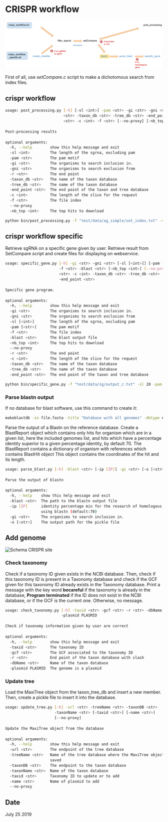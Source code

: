 # CRISPR workflow
![Worklofw script](https://github.com/sophielem/crispr/blob/dev_add_genome/doc/workflow_script.png)

First of all, use *setCompare.c* script to make a dichotomous search from index files.

## crispr workflow

```sh
usage: post_processing.py [-h] [-sl <int>] -pam <str> -gi <str> -gni <str> -r
                          <str> -taxon_db <str> -tree_db <str> -end_point
                          <str> -c <int> -f <str> [--no-proxy] [-nb_top <int>]

Post-processing results

optional arguments:
  -h, --help        show this help message and exit
  -sl <int>         The length of the sgrna, excluding pam
  -pam <str>        The pam motif
  -gi <str>         The organisms to search inclusion in.
  -gni <str>        The organisms to search exclusion from
  -r <str>          The end point
  -taxon_db <str>   The name of the taxon database
  -tree_db <str>    The name of the taxon database
  -end_point <str>  The end point of the taxon and tree database
  -c <int>          The length of the slice for the request
  -f <str>          The file index
  --no-proxy
  -nb_top <int>     The top hits to download
```

```sh
python bin/post_processing.py -f "test/data/ag_simple/set_index.txt" -sl 20 -pam "NGG" -gi "Buchnera aphidicola (Cinara tujafilina) GCF_000217635.1&Aliivibrio wodanis GCF_000953695.1"  -gni "" -r "http://localhost:2346/" -taxon_db "taxon_db" -tree_db "taxon_tree" -end_point "http://localhost:2346/" -c 2000 --no-proxy
```

## crispr workflow specific
Retrieve sgRNA on a specific gene given by user. Retrieve result from SetCompare script and
create files for displaying on webservice.

```sh
usage: specific_gene.py [-h] -gi <str> -gni <str> [-sl [<int>]] [-pam [<str>]]
                        -f <str> -blast <str> [-nb_top <int>] [--no-proxy] -r
                        <str> -c <int> -taxon_db <str> -tree_db <str>
                        -end_point <str>

Specific gene program.

optional arguments:
  -h, --help        show this help message and exit
  -gi <str>         The organisms to search inclusion in.
  -gni <str>        The organisms to search exclusion from
  -sl [<int>]       The length of the sgrna, excluding pam
  -pam [<str>]      The pam motif
  -f <str>          The file index
  -blast <str>      The blast output file
  -nb_top <int>     The top hits to download
  --no-proxy
  -r <str>          The end point
  -c <int>          The length of the slice for the request
  -taxon_db <str>   The name of the taxon database
  -tree_db <str>    The name of the taxon database
  -end_point <str>  The end point of the taxon and tree database
```

```sh
python bin/specific_gene.py -f "test/data/sg/output_c.txt" -sl 20 -pam "NGG" -gi "Enterobacter sp. 638 GCF_000016325.1&Candidatus Blochmannia vafer str. BVAF GCF_000185985.2" -gni "" -r "http://localhost:2346/" -taxon_db "taxon_db" -tree_db "taxon_db" -end_point "http://localhost:2346/" -c 2000 --no-proxy -blast "parse_blast.p"
```
### Parse blastn output
If no database for blast software, use this command to create it:
```sh
makeblastdb -in file.fasta -title "Database with all genomes" -dbtype nucl
```

Parse the output of a Blastn on the reference database. Create a BlastReport object which
contains only hits for organism which are in a given list, here the included genomes list, and
hits which have a percentage identity superior to a given percentage identity, by default 70.
The BlastReport contains a dictionary of organism with references which contains BlastHit object
This object contains the coordinates of the hit and its length.
```sh
usage: parse_blast.py [-h] -blast <str> [-ip [IP]] -gi <str> [-o [<str>]]

Parse the output of blastn

optional arguments:
  -h, --help    show this help message and exit
  -blast <str>  The path to the blastn output file
  -ip [IP]      identity percentage min for the research of homologous genes
                using blastn (default:70)
  -gi <str>     The organisms to search inclusion in.
  -o [<str>]    The output path for the pickle file
 ```

## Add genome
![Schema CRISPR site](https://github.com/sophielem/crispr/blob/dev_add_genome/doc/add_new_genome.png)

### Check taxonomy
Check if a taxonomy ID given exists in the NCBI database. Then, check if this taxonomy ID is
present in a Taxonomy database and check if the GCF given for this taxonomy ID already exists in the Taxonomy database.
Print a message with the key word __becareful__ if the taxonomy is already in the database, __Program terminated__ if the ID does not exist in the NCBI database, or if the GCF is the current one. Otherwise, no message.

```sh
usage: check_taxonomy.py [-h] -taxid <str> -gcf <str> -r <str> -dbName <str>
                         -plasmid PLASMID

Check if taxonomy information given by user are correct

optional arguments:
  -h, --help        show this help message and exit
  -taxid <str>      The taxonomy ID
  -gcf <str>        The GCF associated to the taxonomy ID
  -r <str>          End point of the taxon database with slash
  -dbName <str>     Name of the taxon database
  -plasmid PLASMID  The genome is a plasmid
```

### Update tree
Load the MaxiTree object from the taxon_tree_db and insert a new member.
Then, create a pickle file to insert it into the database.

```sh
usage: update_tree.py [-h] -url <str> -treeName <str> -taxonDB <str>
                      -taxonName <str> [-taxid <str>] [-name <str>]
                      [--no-proxy]

Update the MaxiTree object from the database

optional arguments:
  -h, --help        show this help message and exit
  -url <str>        The endpoint of the tree database
  -treeName <str>   Name of the tree database where the MaxiTree object is
                    saved
  -taxonDB <str>    The endpoint to the taxon database
  -taxonName <str>  Name of the taxon database
  -taxid <str>      Taxonomy ID to update or to add
  -name <str>       Name of plasmid to add
  --no-proxy
```

## Date
July 25 2019
